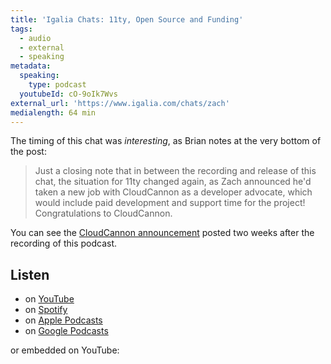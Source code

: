 ```yaml
---
title: 'Igalia Chats: 11ty, Open Source and Funding'
tags:
  - audio
  - external
  - speaking
metadata:
  speaking:
    type: podcast
  youtubeId: cO-9oIk7Wvs
external_url: 'https://www.igalia.com/chats/zach'
medialength: 64 min
---
```

The timing of this chat was _interesting_, as Brian notes at the very bottom of the post:

> Just a closing note that in between the recording and release of this chat, the situation for 11ty changed again, as Zach announced he'd taken a new job with CloudCannon as a developer advocate, which would include paid development and support time for the project! Congratulations to CloudCannon.

You can see the [CloudCannon announcement](/web/cloudcannon/) posted two weeks after the recording of this podcast.

## Listen

* on [YouTube](https://youtu.be/cO-9oIk7Wvs)
* on [Spotify](https://open.spotify.com/show/0XZ4hqB5ogePKOumi4daDm)
* on [Apple Podcasts](https://podcasts.apple.com/us/podcast/igalia/id1533323588)
* on [Google Podcasts](https://podcasts.google.com/feed/aHR0cHM6Ly93d3cuaWdhbGlhLmNvbS9jaGF0cy54bWw)

or embedded on YouTube:

<div class="fullwidth"><youtube-lite-player @slug="{{ metadata.youtubeId }}" @label="{{ title }}"></youtube-lite-player></div>